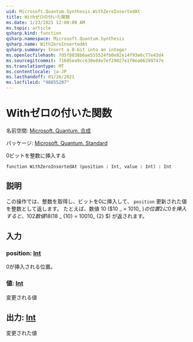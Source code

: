 ```yaml
---
uid: Microsoft.Quantum.Synthesis.WithZeroInsertedAt
title: Withゼロの付いた関数
ms.date: 1/23/2021 12:00:00 AM
ms.topic: article
qsharp.kind: function
qsharp.namespace: Microsoft.Quantum.Synthesis
qsharp.name: WithZeroInsertedAt
qsharp.summary: Insert a 0-bit into an integer
ms.openlocfilehash: 7d5f8838b6ae555524fb0e82e14f93e6c77e43d4
ms.sourcegitcommit: 71605ea9cc630e84e7ef29027e1f0ea06299747e
ms.translationtype: MT
ms.contentlocale: ja-JP
ms.lasthandoff: 01/26/2021
ms.locfileid: "98855207"
---
```

# <a name="withzeroinsertedat-function"></a>Withゼロの付いた関数

名前空間: [Microsoft. Quantum. 合成](xref:Microsoft.Quantum.Synthesis)

パッケージ: [Microsoft. Quantum. Standard](https://nuget.org/packages/Microsoft.Quantum.Standard)


0ビットを整数に挿入する

```qsharp
function WithZeroInsertedAt (position : Int, value : Int) : Int
```


## <a name="description"></a>説明

この操作では、整数を取得し、ビットを0に挿入して、 `position` 更新された値を整数として返します。  たとえば、数値 10 ($10 _ = 1010_ $) の位置2に0を挿入すると、 {10} {2} 数値 18 ($18 _ {10} = 10010_ {2} $) が返されます。

## <a name="input"></a>入力

### <a name="position--int"></a>position: [Int](xref:microsoft.quantum.lang-ref.int)

0が挿入される位置。


### <a name="value--int"></a>値: [Int](xref:microsoft.quantum.lang-ref.int)

変更される値



## <a name="output--int"></a>出力: [Int](xref:microsoft.quantum.lang-ref.int)

変更された値